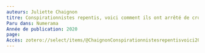 ```yaml
---
auteurs: Juliette Chaignon
titre: Conspirationnistes repentis, voici comment ils ont arrêté de croire aux théories du complot
Paru dans: Numerama
Année de publication: 2020
page: 
Accès: zotero://select/items/@ChaignonConspirationnistesrepentisvoici2020
---
```


